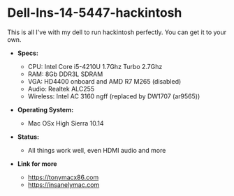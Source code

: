 # Dell-Ins-14-5447-hackintosh

This is all I've with my dell to run hackintosh perfectly. You can get it to your own.

* **Specs:**
	* CPU: Intel Core i5-4210U 1.7Ghz Turbo 2.7Ghz
	* RAM: 8Gb DDR3L SDRAM
	* VGA: HD4400 onboard and AMD R7 M265 (disabled)
	* Audio: Realtek ALC255
	* Wireless: Intel AC 3160 ngff (replaced by DW1707 (ar9565))

* **Operating System:**
	* Mac OSx High Sierra 10.14

* **Status:**
	* All things work well, even HDMI audio and more

* **Link for more**
	* https://tonymacx86.com
	* https://insanelymac.com